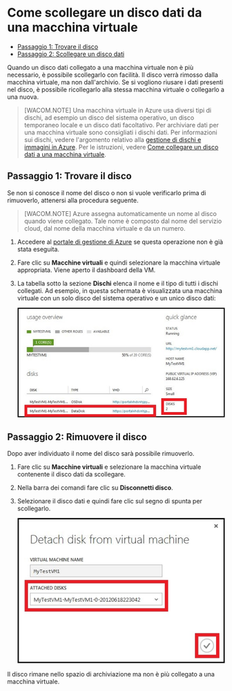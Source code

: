 <properties writer="kathydav" editor="tysonn" manager="timlt" />

# Come scollegare un disco dati da una macchina virtuale

-   [Passaggio 1: Trovare il disco][Passaggio 1: Trovare il disco]
-   [Passaggio 2: Scollegare un disco dati][Passaggio 2: Scollegare un disco dati]

Quando un disco dati collegato a una macchina virtuale non è più necessario, è possibile scollegarlo con facilità. Il disco verrà rimosso dalla macchina virtuale, ma non dall'archivio. Se si vogliono riusare i dati presenti nel disco, è possibile ricollegarlo alla stessa macchina virtuale o collegarlo a una nuova.

> [WACOM.NOTE] Una macchina virtuale in Azure usa diversi tipi di dischi, ad esempio un disco del sistema operativo, un disco temporaneo locale e un disco dati facoltativo. Per archiviare dati per una macchina virtuale sono consigliati i dischi dati. Per informazioni sui dischi, vedere l'argomento relativo alla [gestione di dischi e immagini in Azure][gestione di dischi e immagini in Azure]. Per le istruzioni, vedere [Come collegare un disco dati a una macchina virtuale][Come collegare un disco dati a una macchina virtuale].

## <span id="finddisks"></span> </a>Passaggio 1: Trovare il disco

Se non si conosce il nome del disco o non si vuole verificarlo prima di rimuoverlo, attenersi alla procedura seguente.

> [WACOM.NOTE] Azure assegna automaticamente un nome al disco quando viene collegato. Tale nome è composto dal nome del servizio cloud, dal nome della macchina virtuale e da un numero.

1.  Accedere al [portale di gestione di Azure][portale di gestione di Azure] se questa operazione non è già stata eseguita.

2.  Fare clic su **Macchine virtuali** e quindi selezionare la macchina virtuale appropriata. Viene aperto il dashboard della VM.

3.  La tabella sotto la sezione **Dischi** elenca il nome e il tipo di tutti i dischi collegati. Ad esempio, in questa schermata è visualizzata una macchina virtuale con un solo disco del sistema operativo e un unico disco dati:

    ![Ricerca di un disco dati][Ricerca di un disco dati]

## <span id="detachdisk"></span> </a>Passaggio 2: Rimuovere il disco

Dopo aver individuato il nome del disco sarà possibile rimuoverlo.

1.  Fare clic su **Macchine virtuali** e selezionare la macchina virtuale contenente il disco dati da scollegare.
2.  Nella barra dei comandi fare clic su **Disconnetti disco**.

3.  Selezionare il disco dati e quindi fare clic sul segno di spunta per scollegarlo.

    ![Dettagli relativi allo scollegamento del disco][Dettagli relativi allo scollegamento del disco]

Il disco rimane nello spazio di archiviazione ma non è più collegato a una macchina virtuale.

  [Passaggio 1: Trovare il disco]: #finddisks
  [Passaggio 2: Scollegare un disco dati]: #detachdisk
  [gestione di dischi e immagini in Azure]: http://go.microsoft.com/fwlink/p/?LinkId=263439
  [Come collegare un disco dati a una macchina virtuale]: /it-it/manage/windows/how-to-guides/attach-a-disk/
  [portale di gestione di Azure]: http://manage.windowsazure.com
  [Ricerca di un disco dati]: ./media/howto-detach-disk-windows-linux/FindDataDisks.png
  [Dettagli relativi allo scollegamento del disco]: ./media/howto-detach-disk-windows-linux/DetachDiskDetails.png
